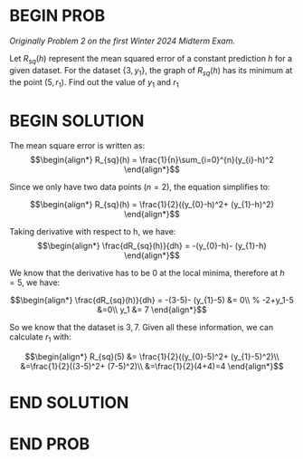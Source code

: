 # BEGIN PROB

_Originally Problem 2 on the first Winter 2024 Midterm Exam._

Let $R_{sq}(h)$ represent the mean squared error of a
constant prediction $h$ for a given dataset. For the dataset
$\{3, y_{1}\}$, the graph of $R_{sq}(h)$ has its minimum at the point
$(5,r_{1})$. Find out the value of $y_{1}$ and $r_{1}$

# BEGIN SOLUTION

The mean square error is written as: 
$$\begin{align*}
        R_{sq}(h) = \frac{1}{n}\sum_{i=0}^{n}(y_{i}-h)^2    
\end{align*}$$

Since we only have two data points ($n=2$), the equation
simplifies to: 

$$\begin{align*}
        R_{sq}(h) = \frac{1}{2}((y_{0}-h)^2+ (y_{1}-h)^2)    
\end{align*}$$

Taking derivative with respect to h, we have:
$$\begin{align*}
        \frac{dR_{sq}(h)}{dh} = -(y_{0}-h)- (y_{1}-h)    
\end{align*}$$

We know that the derivative has to be 0 at the local
minima, therefore at $h=5$, we have: 

$$\begin{align*}
        \frac{dR_{sq}(h)}{dh} = -(3-5)- (y_{1}-5) &= 0\\
        % -2+y_1-5 &=0\\
        y_1 &= 7
\end{align*}$$

So we know that the dataset is ${3,7}$. Given all these
information, we can calculate $r_1$ with: 

$$\begin{align*}
        R_{sq}(5) &= \frac{1}{2}((y_{0}-5)^2+ (y_{1}-5)^2)\\
        &=\frac{1}{2}((3-5)^2+ (7-5)^2)\\
        &=\frac{1}{2}(4+4)=4
\end{align*}$$

# END SOLUTION

# END PROB
